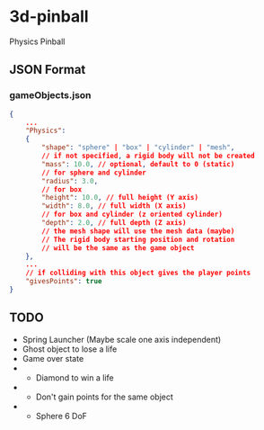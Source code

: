 # 3d-pinball

Physics Pinball

## JSON Format

### gameObjects.json

```json
{
    ...
    "Physics":
    {
        "shape": "sphere" | "box" | "cylinder" | "mesh",
        // if not specified, a rigid body will not be created
        "mass": 10.0, // optional, default to 0 (static)
        // for sphere and cylinder
        "radius": 3.0,
        // for box 
        "height": 10.0, // full height (Y axis)
        "width": 8.0, // full width (X axis)
        // for box and cylinder (z oriented cylinder)
        "depth": 2.0, // full depth (Z axis)
        // the mesh shape will use the mesh data (maybe)
        // The rigid body starting position and rotation
        // will be the same as the game object
    },
    ...
    // if colliding with this object gives the player points
    "givesPoints": true
}
```

## TODO

- Spring Launcher (Maybe scale one axis independent)
- Ghost object to lose a life
- Game over state
- * Diamond to win a life
- * Don't gain points for the same object
- * Sphere 6 DoF
